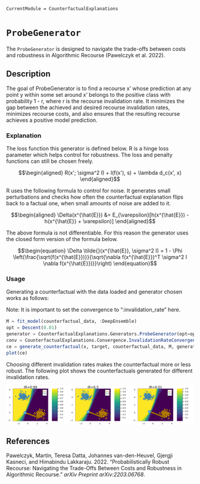 

``` @meta›
CurrentModule = CounterfactualExplanations 
```

# `ProbeGenerator`

The `ProbeGenerator` is designed to navigate the trade-offs between costs and robustness in Algorithmic Recourse (Pawelczyk et al. 2022).

## Description

The goal of ProbeGenerator is to find a recourse x’ whose prediction at any point y within some set around x’ belongs to the positive class with probability 1 - r, where r is the recourse invalidation rate. It minimizes the gap between the achieved and desired recourse invalidation rates, minimizes recourse costs, and also ensures that the resulting recourse achieves a positive model prediction.

### Explanation

The loss function this generator is defined below. R is a hinge loss parameter which helps control for robustness. The loss and penalty functions can still be chosen freely.

``` math
\begin{aligned}
R(x'; \sigma^2 I) + l(f(x'), s) + \lambda d_c(x', x)
\end{aligned}
```

R uses the following formula to control for noise. It generates small perturbations and checks how often the counterfactual explanation flips back to a factual one, when small amounts of noise are added to it.

``` math
\begin{aligned}
\Delta(x^{\hat{E}}) &= E_{\varepsilon}[h(x^{\hat{E}}) - h(x^{\hat{E}} + \varepsilon)]
\end{aligned}
```

The above formula is not differentiable. For this reason the generator uses the closed form version of the formula below.

``` math
\begin{equation}
\Delta \tilde{}(x^{\hat{E}}, \sigma^2 I) = 1 - \Phi \left(\frac{\sqrt{f(x^{\hat{E}})}}{\sqrt{\nabla f(x^{\hat{E}})^T \sigma^2 I \nabla f(x^{\hat{E}})}}\right) 
\end{equation}
```

### Usage

Generating a counterfactual with the data loaded and generator chosen works as follows:

Note: It is important to set the convergence to “:invalidation_rate” here.

``` julia
M = fit_model(counterfactual_data, :DeepEnsemble)
opt = Descent(0.01)
generator = CounterfactualExplanations.Generators.ProbeGenerator(opt=opt)
conv = CounterfactualExplanations.Convergence.InvalidationRateConvergence(;invalidation_rate=0.5)
ce = generate_counterfactual(x, target, counterfactual_data, M, generator, convergence=conv)
plot(ce)
```

Choosing different invalidation rates makes the counterfactual more or less robust. The following plot shows the counterfactuals generated for different invalidation rates.

![](probe_files/figure-commonmark/cell-4-output-1.svg)

## References

Pawelczyk, Martin, Teresa Datta, Johannes van-den-Heuvel, Gjergji Kasneci, and Himabindu Lakkaraju. 2022. “Probabilistically Robust Recourse: Navigating the Trade-Offs Between Costs and Robustness in Algorithmic Recourse.” *arXiv Preprint arXiv:2203.06768*.

